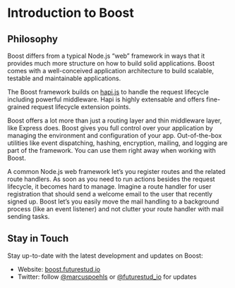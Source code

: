 # Introduction to Boost

## Philosophy
Boost differs from a typical Node.js “web” framework in ways that it provides much more structure on how to build solid applications. Boost comes with a well-conceived application architecture to build scalable, testable and maintainable applications.

The Boost framework builds on [hapi.js](https://hapijs.com/) to handle the request lifecycle including powerful middleware. Hapi is highly extensable and offers fine-grained request lifecycle extension points.

Boost offers a lot more than just a routing layer and thin middleware layer, like Express does. Boost gives you full control over your application by managing the environment and configuration of your app. Out-of-the-box utilities like event dispatching, hashing, encryption, mailing, and logging are part of the framework. You can use them right away when working with Boost.

A common Node.js web framework let’s you register routes and the related route handlers. As soon as you need to run actions besides the request lifecycle, it becomes hard to manage. Imagine a route handler for user registration that should send a welcome email to the user that recently signed up. Boost let’s you easily move the mail handling to a background process (like an event listener) and not clutter your route handler with mail sending tasks.


## Stay in Touch
Stay up-to-date with the latest development and updates on Boost:

- Website: [boost.futurestud.io](https://boost.futurestud.io)
- Twitter: follow [@marcuspoehls](https://twitter.com/marcuspoehls) or [@futurestud_io](https://twitter.com/futurestud_io) for updates
